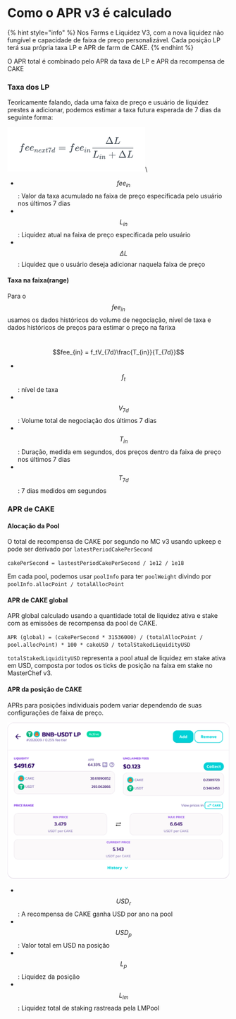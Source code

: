 # Como o APR v3 é calculado

{% hint style="info" %}
Nos Farms e Liquidez V3, com a nova liquidez não fungível e capacidade de faixa de preço personalizável. Cada posição LP terá sua própria taxa LP e APR de farm de CAKE.
{% endhint %}

O APR total é combinado pelo APR da taxa de LP e APR da recompensa de CAKE

### Taxa dos LP

Teoricamente falando, dada uma faixa de preço e usuário de liquidez prestes a adicionar, podemos estimar a taxa futura esperada de 7 dias da seguinte forma:

&#x20;                    <img src="../../.gitbook/assets/image (16) (5).png" alt="" data-size="original">\


* $$fee_{in}$$: Valor da taxa acumulado na faixa de preço especificada pelo usuário nos últimos 7 dias
* ​$$L_{in}$$: Liquidez atual na faixa de preço especificada pelo usuário
* ​$$\Delta{L}$$: Liquidez que o usuário deseja adicionar naquela faixa de preço

#### Taxa na faixa(range)

Para o $$fee_{in}$$ usamos os dados históricos do volume de negociação, nível de taxa e dados históricos de preços para estimar o preço na farixa

​$$fee_{in} = f_tV_{7d}\frac{T_{in}}{T_{7d}}$$

* ​$$f_t$$: nível de taxa
* ​​ $$V_{7d}$$: Volume total de negociação dos últimos 7 dias
* ​$$T_{in}$$: Duração, medida em segundos, dos preços dentro da faixa de preço nos últimos 7 dias
* ​$$T_{7d}$$: 7 dias medidos em segundos

### APR de CAKE

#### Alocação da Pool

O total de recompensa de CAKE por segundo no MC v3 usando upkeep e pode ser derivado por `latestPeriodCakePerSecond`

`cakePerSecond = lastestPeriodCakePerSecond / 1e12 / 1e18`

Em cada pool, podemos usar `poolInfo` para ter `poolWeight` divindo por `poolInfo.allocPoint / totalAllocPoint`

#### APR de CAKE global

APR global calculado usando a quantidade total de liquidez ativa e stake com as emissões de recompensa da pool de CAKE.

`APR (global) = (cakePerSecond * 31536000) / (totalAllocPoint / pool.allocPoint) * 100 * cakeUSD / totalStakedLiquidityUSD`

`totalStakedLiquidityUSD` representa a pool atual de liquidez em stake ativa em USD, composta por todos os ticks de posição na faixa em stake no MasterChef v3.

#### APR da posição de CAKE

APRs para posições individuais podem variar dependendo de suas configurações de faixa de preço.

&#x20;                         ![](<../../.gitbook/assets/image (1) (2).png>)

* ​$$USD_r$$: A recompensa de CAKE ganha USD por ano na pool
* ​$$USD_p$$: Valor total em USD na posição
* ​$$L_{p}$$: Liquidez da posição
* ​$$L_{lm}$$: Liquidez total de staking rastreada pela LMPool
